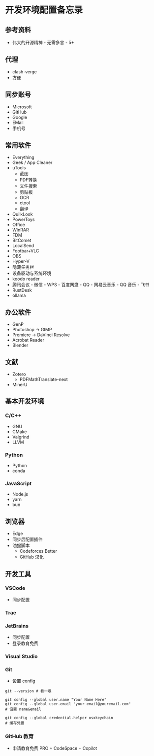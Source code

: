 # 开发环境配置备忘录

## 参考资料

- 伟大的开源精神 - 无需多言 - 5+

## 代理

- clash-verge
- 方便

## 同步账号

- Microsoft
- GitHub
- Google
- EMail
- 手机号

## 常用软件

- Everything
- Geek / App Cleaner
- uTools
    - 截图
    - PDF转换
    - 文件搜索
    - 剪贴板
    - OCR
    - ctool
    - 翻译
- QuilkLook
- PowerToys
- Office
- WinRAR
- FDM
- BitComet
- LocalSend
- Footbar+VLC
- OBS
- Hyper-V
- 隐藏任务栏
- 设备驱动与系统环境
- koodo reader
- 腾讯会议 - 微信 - WPS - 百度网盘 - QQ - 网易云音乐 - QQ 音乐 - 飞书
- RustDesk
- ollama

## 办公软件

- GenP
- Photoshop -> GIMP
- Premiere -> DaVinci Resolve
- Acrobat Reader
- Blender

## 文献

- Zotero
    - PDFMathTranslate-next
- MinerU

## 基本开发环境

### C/C++

- GNU
- CMake
- Valgrind
- LLVM

### Python

- Python
- conda

### JavaScript

- Node.js
- yarn
- bun

## 浏览器

- Edge
- 同步后配置插件
- 油猴脚本
    - Codeforces Better
    - GitHub 汉化

## 开发工具

### VSCode

- 同步配置

### Trae

### JetBrains

- 同步配置
- 登录教育免费

### Visual Studio

### Git

- 设置 config

```shell
git --version # 看一眼

git config --global user.name "Your Name Here"
git config --global user.email "your_email@youremail.com"
# 设置 name&email

git config --global credential.helper osxkeychain
# 缓存凭据
```

### GitHub 教育

- 申请教育免费 PRO + CodeSpace + Copilot
